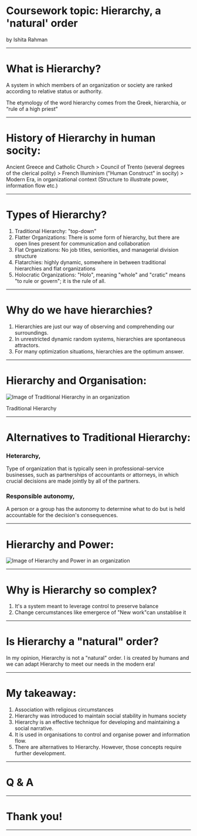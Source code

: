 
# Coursework topic: Hierarchy, a 'natural' order

 by Ishita Rahman
 
--- 

# What is Hierarchy?

A system in which members of an organization or society are ranked according to relative status or authority.

The etymology of the word hierarchy comes from the Greek, hierarchia, or “rule of a high priest”

---

# History of Hierarchy in human socity:

Ancient Greece and Catholic Church > Council of Trento (several degrees of the clerical polity) > French Illuminism ("Human Construct" in socity) > Modern Era, in organizational context (Structure to illustrate power, information flow etc.)

---

# Types of Hierarchy?

1. Traditional Hierarchy: "top-down"
2. Flatter Organizations: There is some form of hierarchy, but there are open lines present for communication and collaboration
3. Flat Organizations: No job titles, seniorities, and managerial division structure
4. Flatarchies: highly dynamic, somewhere in between traditional hierarchies and flat organizations
5. Holocratic Organizations: "Holo", meaning "whole" and "cratic" means "to rule or govern"; it is the rule of all.

---

# Why do we have hierarchies?

1. Hierarchies are just our way of observing and comprehending our surroundings.
2. In unrestricted dynamic random systems, hierarchies are spontaneous attractors.
3. For many optimization situations, hierarchies are the optimum answer.

---

# Hierarchy and Organisation:

![Image of Traditional Hierarchy in an organization](http://media.the-ceo-magazine.com/sites/default/files/nodes/images/organizational-pyramid-1.jpg)

Traditional Hierarchy

---

# Alternatives to Traditional Hierarchy: 

### Heterarchy,
Type of organization that is typically seen in professional-service businesses, such as partnerships of accountants or attorneys, in which crucial decisions are made jointly by all of the partners.

### Responsible autonomy, 
A person or a group has the autonomy to determine what to do but is held accountable for the decision's consequences. 

---

# Hierarchy and Power:

![Image of Hierarchy and Power in an organization](https://media.springernature.com/lw685/springer-static/image/art%3A10.1007%2Fs42001-020-00081-w/MediaObjects/42001_2020_81_Fig1_HTML.png) 

---

# Why is Hierarchy so complex?

1. It's a system meant to leverage control to preserve balance
2. Change cercumstances like emergerce of "New work"can unstablise it 

---

# Is Hierarchy a "natural" order?

In my opinion, Hierarchy is not a "natural" order. I is created by humans and we can adapt Hierarchy to meet our needs in the modern era!

---

# My takeaway:

1. Association with religious circumstances
2. Hierarchy was introduced to  maintain social stability in humans society
3. Hierarchy is an effective technique for developing and maintaining a social narrative.
4. It is used in organisations to control and organise power and information flow.
5. There are alternatives to Hierarchy. However, those concepts require further development.

---

# Q & A

---

# Thank you!

---
